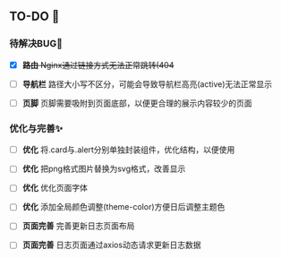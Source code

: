 ## TO-DO :pencil:


### 待解决BUG:bug:

- [x] ~~**路由** Nginx通过链接方式无法正常跳转(404~~
- [ ] **导航栏** 路径大小写不区分，可能会导致导航栏高亮(active)无法正常显示
- [ ] **页脚** 页脚需要吸附到页面底部，以便更合理的展示内容较少的页面



### 优化与完善:sparkles:

- [ ] **优化** 将.card与.alert分别单独封装组件，优化结构，以便使用
- [ ] **优化** 把png格式图片替换为svg格式，改善显示
- [ ] **优化** 优化页面字体
- [ ] **优化** 添加全局颜色调整(theme-color)方便日后调整主题色
- [ ] **页面完善** 完善更新日志页面布局
- [ ] **页面完善** 日志页面通过axios动态请求更新日志数据

